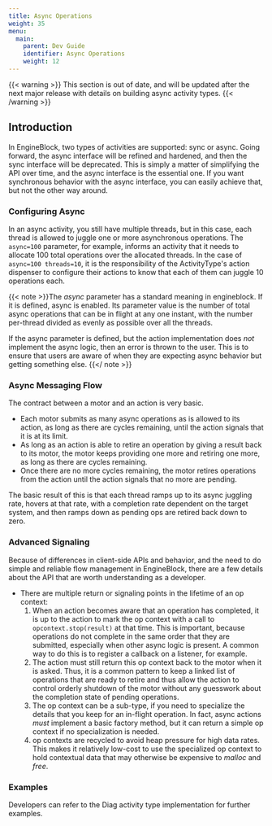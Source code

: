 ```yaml
---
title: Async Operations
weight: 35
menu:
  main:
    parent: Dev Guide
    identifier: Async Operations
    weight: 12
---
```


{{< warning >}}
This section is out of date, and will be updated after the next major release
with details on building async activity types.
{{< /warning >}}


## Introduction

In EngineBlock, two types of activities are supported: sync or async. Going forward, the async interface will be
refined and hardened, and then the sync interface will be deprecated. This is simply a matter of simplifying the
API over time, and the async interface is the essential one. If you want synchronous behavior with the async
interface, you can easily achieve that, but not the other way around.

### Configuring Async

In an async activity, you still have multiple threads, but in this case, each thread is allowed to juggle one or
more asynchronous operations. The `async=100` parameter, for example, informs an activity that it needs to allocate
100 total operations over the allocated threads. In the case of `async=100 threads=10`, it is the responsibility
of the ActivityType's action dispenser to configure their actions to know that each of them can juggle 10 operations
each. 

{{< note >}}The *async* parameter has a standard meaning in engineblock. If it is defined, async is enabled. Its
parameter value is the number of total async operations that can be in flight at any one instant, with the number
per-thread divided as evenly as possible over all the threads.

If the async parameter is defined, but the action implementation does *not* implement the async logic,
then an error is thrown to the user. This is to ensure that users are aware of when they are expecting async
behavior but getting something else.
{{</ note >}}

### Async Messaging Flow

The contract between a motor and an action is very basic.

- Each motor submits as many async operations as is allowed to its action, as long as there are 
  cycles remaining, until the action signals that it is at its limit.
- As long as an action is able to retire an operation by giving a result back to its motor,
  the motor keeps providing one more and retiring one more, as long as there are cycles remaining.
- Once there are no more cycles remaining, the motor retires operations from the action until
  the action signals that no more are pending.

The basic result of this is that each thread ramps up to its async juggling rate, hovers at that
rate, with a completion rate dependent on the target system, and then ramps down as pending ops
are retired back down to zero.

### Advanced Signaling

Because of differences in client-side APIs and behavior, and the need to do simple and reliable
flow management in EngineBlock, there are a few details about the API that are worth understanding
as a developer.

- There are multiple return or signaling points in the lifetime of an op context:
  1. When an action becomes aware that an operation has completed, it is up to the action to
     mark the op context with a call to `opcontext.stop(result)` at that time. This is important,
     because operations do not complete in the same order that they are submitted, especially
     when other async logic is present. A common way to do this is to register a callback on
     a listener, for example.
  2. The action must still return this op context back to the motor when it is asked. Thus, it
     is a common pattern to keep a linked list of operations that are ready to retire and thus
     allow the action to control orderly shutdown of the motor without any guesswork about the
     completion state of pending operations.
  3. The op context can be a sub-type, if you need to specialize the details that you keep for
     an in-flight operation. In fact, async actions *must* implement a basic factory method,
     but it can return a simple op context if no specialization is needed.
  4. op contexts are recycled to avoid heap pressure for high data rates. This makes it relatively
     low-cost to use the specialized op context to hold contextual data that may otherwise be
     expensive to _malloc_ and _free_. 
 
### Examples

Developers can refer to the Diag activity type implementation for further examples. 